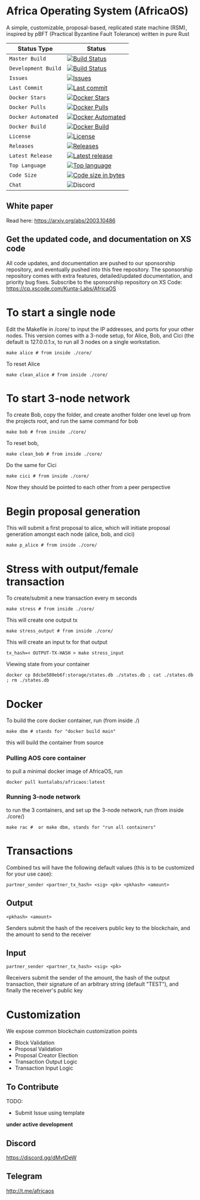 # Africa Operating System (AfricaOS)
A simple, customizable, proposal-based, replicated state machine (RSM), inspired by pBFT (Practical Byzantine Fault Tolerance) written in pure Rust

| Status Type | Status |
| --- | --- |
| `Master Build` | [![Build Status](https://travis-ci.org/kunta-labs/AfricaOS.svg?branch=master)](https://travis-ci.org/kunta-labs/AfricaOS) |
| `Development Build` | [![Build Status](https://travis-ci.org/kunta-labs/AfricaOS.svg?branch=development)](https://travis-ci.org/kunta-labs/AfricaOS) |
| `Issues` | [![Issues](https://img.shields.io/github/issues/kunta-labs/AfricaOS.svg)](https://github.com/kunta-labs/AfricaOS/issues) |
| `Last Commit` | [![Last commit](https://img.shields.io/github/last-commit/kunta-labs/AfricaOS.svg)](https://github.com/kunta-labs/AfricaOS/commits/master) |
| `Docker Stars` | [![Docker Stars](https://img.shields.io/docker/stars/kuntalabs/africaos.svg)](https://hub.docker.com/r/kuntalabs/africaos) |
| `Docker Pulls` | [![Docker Pulls](https://img.shields.io/docker/pulls/kuntalabs/africaos.svg)](https://hub.docker.com/r/kuntalabs/africaos) |
| `Docker Automated` | [![Docker Automated](https://img.shields.io/docker/cloud/automated/kuntalabs/africaos.svg)](https://hub.docker.com/r/kuntalabs/africaos) |
| `Docker Build` | [![Docker Build](https://img.shields.io/docker/cloud/build/kuntalabs/africaos.svg)](https://hub.docker.com/r/kuntalabs/africaos) |
| `License` | [![License](https://img.shields.io/badge/license-GPL-blue.svg)](https://github.com/kunta-labs/AfricaOS/blob/master/LICENSE) |
| `Releases` | [![Releases](https://img.shields.io/github/downloads/kunta-labs/AfricaOS/total.svg)](https://github.com/kunta-labs/AfricaOS/releases) |
| `Latest Release` | [![Latest release](https://img.shields.io/github/v/release/kunta-labs/AfricaOS.svg)](https://github.com/kunta-labs/AfricaOS/releases) |
| `Top Language` | [![Top language](https://img.shields.io/github/languages/top/kunta-labs/AfricaOS.svg)](https://github.com/kunta-labs/AfricaOS) |
| `Code Size` | [![Code size in bytes](https://img.shields.io/github/languages/code-size/kunta-labs/AfricaOS.svg)](https://github.com/kunta-labs/AfricaOS) |
| `Chat` | ![Discord](https://img.shields.io/discord/430502296699404308) |

## White paper
Read here: https://arxiv.org/abs/2003.10486

## Get the updated code, and documentation on XS code
All code updates, and documentation are pushed to our sponsorship repository, and eventually pushed into this free repository. The sponsorship repository comes with extra features, detailed/updated documentation, and priority bug fixes. Subscribe to the sponsorship repository on XS Code:
https://cp.xscode.com/Kunta-Labs/AfricaOS

# To start a single node
Edit the Makefile in /core/ to input the IP addresses, and ports for your other nodes. This version comes with a 3-node setup, for Alice, Bob, and Cici (the default is 127.0.0.1:x, to run all 3 nodes on a single workstation.
```
make alice # from inside ./core/
```

To reset Alice
```
make clean_alice # from inside ./core/
```

# To start 3-node network
To create Bob, copy the folder, and create another folder one level up from the projects root, and run the same command for bob
```
make bob # from inside ./core/
```

To reset bob,
```
make clean_bob # from inside ./core/
```

Do the same for Cici
```
make cici # from inside ./core/
```

Now they should be pointed to each other from a peer perspective

# Begin proposal generation
This will submit a first proposal to alice, which will initiate proposal generation amongst each node (alice, bob, and cici)
```
make p_alice # from inside ./core/
```

# Stress with output/female transaction
To create/submit a new transaction every m seconds
```
make stress # from inside ./core/
```

This will create one output tx
```
make stress_output # from inside ./core/
```

This will create an input tx for that output
```
tx_hash=< OUTPUT-TX-HASH > make stress_input
```

Viewing state from your container
```
docker cp 8dcbe580eb6f:storage/states.db ./states.db ; cat ./states.db ; rm ./states.db
```

# Docker
To build the core docker container, run (from inside ./)
```
make dbm # stands for "docker build main"
```

this will build the container from source

### Pulling AOS core container
to pull a minimal docker image of AfricaOS, run
```
docker pull kuntalabs/africaos:latest
```

### Running 3-node network
to run the 3 containers, and set up the 3-node network, run (from inside ./core/)
```
make rac #  or make dbm, stands for "run all containers"
```

# Transactions
Combined txs will have the following default values (this is to be customized for your use case):
```
partner_sender <partner_tx_hash> <sig> <pk> <pkhash> <amount>
```

## Output
```
<pkhash> <amount>
```

Senders submit the hash of the receivers public key to the blockchain, and the amount to send to the receiver

## Input
```
partner_sender <partner_tx_hash> <sig> <pk>
```
Receivers submit the sender of the amount, the hash of the output transaction, their signature of an arbitrary string (default "TEST"), and finally the receiver's public key

# Customization
We expose common blockchain customization points
- Block Validation
- Proposal Validation
- Proposal Creator Election
- Transaction Output Logic
- Transaction Input Logic

## To Contribute
TODO:
- Submit Issue using template

**under active development**

## Discord
https://discord.gg/dMvtDeW

## Telegram
http://t.me/africaos
